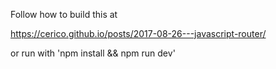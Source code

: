 Follow how to build this at 

https://cerico.github.io/posts/2017-08-26---javascript-router/

or run with 'npm install && npm run dev'

